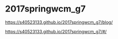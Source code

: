 # 2017springwcm_g7

https://s40523133.github.io/2017springwcm_g7/blog/

https://s40523133.github.io/2017springwcm_g7/#/
